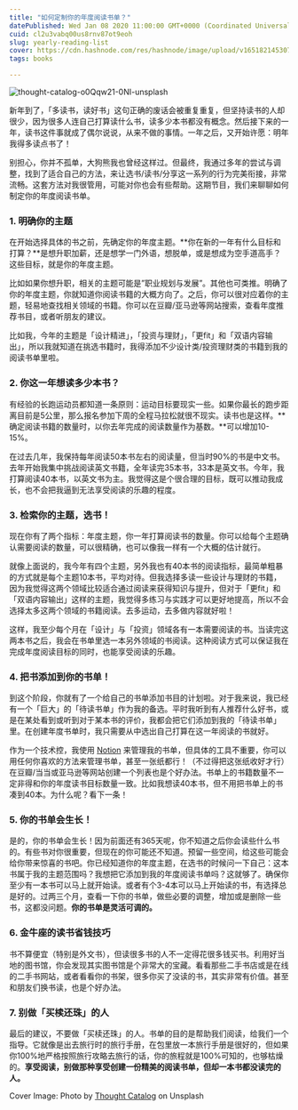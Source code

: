 ```yaml
---
title: "如何定制你的年度阅读书单？"
datePublished: Wed Jan 08 2020 11:00:00 GMT+0000 (Coordinated Universal Time)
cuid: cl2u3vabq00us8rnv87ot9eoh
slug: yearly-reading-list
cover: https://cdn.hashnode.com/res/hashnode/image/upload/v1651821453074/kgNZDwNsl.jpg
tags: books

---
```


![thought-catalog-o0Qqw21-0NI-unsplash](https://i.imgur.com/M3akyOr.jpg)


新年到了，「多读书，读好书」这句正确的废话会被重复重复，但坚持读书的人却很少，因为很多人连自己打算读什么书，读多少本书都没有概念。然后接下来的一年，读书这件事就成了偶尔说说，从来不做的事情。一年之后，又开始许愿：明年我得多读点书了！

别担心，你并不孤单，大狗熊我也曾经这样过。但最终，我通过多年的尝试与调整，找到了适合自己的方法，来让选书/读书/分享这一系列的行为完美衔接，非常流畅。这套方法对我很管用，可能对你也会有些帮助。这期节目，我们来聊聊如何制定你的年度阅读书单。

### 1. 明确你的主题

在开始选择具体的书之前，先确定你的年度主题。**你在新的一年有什么目标和打算？**是想升职加薪，还是想学一门外语，想脱单，或是想成为空手道高手？这些目标，就是你的年度主题。

比如如果你想升职，相关的主题可能是”职业规划与发展”。其他也可类推。明确了你的年度主题，你就知道你阅读书籍的大概方向了。之后，你可以很对应着你的主题，轻易地查找相关领域的书籍。你可以在豆瓣/亚马逊等网站搜索，查看年度推荐书目，或者听朋友的建议。

比如我，今年的主题是「设计精进」，「投资与理财」，「更fit」和「双语内容输出」，所以我就知道在挑选书籍时，我得添加不少设计类/投资理财类的书籍到我的阅读书单里啦。

### 2. 你这一年想读多少本书？

有经验的长跑运动员都知道一条原则：运动目标要现实一些。如果你最长的跑步距离目前是5公里，那么报名参加下周的全程马拉松就很不现实。读书也是这样。**确定阅读书籍的数量时，以你去年完成的阅读数量作为基数。**可以增加10-15%。

在过去几年，我保持每年阅读50本书左右的阅读量，但当时90%的书是中文书。去年开始我集中挑战阅读英文书籍，全年读完35本书，33本是英文书。今年，我打算阅读40本书，以英文书为主。我觉得这是个很合理的目标，既可以推动我成长，也不会把我逼到无法享受阅读的乐趣的程度。

### 3. 检索你的主题，选书！

现在你有了两个指标：年度主题，你一年打算阅读书的数量。你可以给每个主题确认需要阅读的数量，可以很精确，也可以像我一样有一个大概的估计就行。

就像上面说的，我今年有四个主题，另外我也有40本书的阅读指标，最简单粗暴的方式就是每个主题10本书，平均对待。但我选择多读一些设计与理财的书籍，因为我觉得这两个领域比较适合通过阅读来获得知识与提升，但对于「更fit」和「双语内容输出」这样的主题，我觉得多练习与实践才可以更好地提高，所以不会选择太多这两个领域的书籍阅读。去多运动，去多做内容就好啦！

这样，我至少每个月在「设计」与「投资」领域各有一本需要阅读的书。当读完这两本书之后，我会在书单里选一本另外领域的书阅读。这种阅读方式可以保证我在完成年度阅读目标的同时，也能享受阅读的乐趣。

### 4. 把书添加到你的书单！

到这个阶段，你就有了一个给自己的书单添加书目的计划啦。对于我来说，我已经有一个「巨大」的「待读书单」作为我的备选。平时我听到有人推荐什么好书，或是在某处看到或听到对于某本书的评价，我都会把它们添加到我的「待读书单」里。在创建年度书单时，我只需要从中选出自己打算在这一年阅读的书就好。

作为一个技术控，我使用 [Notion](https://www.notion.so/?r=a4d3a52c2cd6456a908374a75e6e439a) 来管理我的书单，但具体的工具不重要，你可以用任何你喜欢的方法来管理书单，甚至一张纸都行！（不过得把这张纸收好才行）在豆瓣/当当或亚马逊等网站创建一个列表也是个好办法。书单上的书籍数量不一定非得和你的年度读书目标数量一致。比如我想读40本书，但不用把书单上的书凑到40本。为什么呢？看下一条！

### 5. 你的书单会生长！

是的，你的书单会生长！因为前面还有365天呢，你不知道之后你会读些什么书的。有些书对你很重要，但现在的你可能还不知道。预留一些空间，给这些可能会给你带来惊喜的书吧。你已经知道你的年度主题，在选书的时候问一下自己：这本书属于我的主题范围吗？我想把它添加到我的年度阅读书单吗？这就够了。确保你至少有一本书可以马上就开始读。或者有个3-4本可以马上开始读的书，有选择总是好的。过两三个月，查看一下你的书单，做些必要的调整，增加或是删除一些书，这都没问题。**你的书单是灵活可调的。**

### 6. 金牛座的读书省钱技巧

书不算便宜（特别是外文书），但读很多书的人不一定得花很多钱买书。利用好当地的图书馆，你会发现其实图书馆是个非常大的宝藏。看看那些二手书店或是在线的二手书网站，或者看看你的书架，很多你买了没读的书，其实非常有价值。甚至和朋友们换书读，也是个好办法。

### 7. 别做「买椟还珠」的人

最后的建议，不要做「买椟还珠」的人。书单的目的是帮助我们阅读，给我们一个指导。它就像是出去旅行时的旅行手册，在包里放一本旅行手册是很好的，但如果你100%地严格按照旅行攻略去旅行的话，你的旅程就是100%可知的，也够枯燥的。**享受阅读，别做那种享受创建一份精美的阅读书单，但却一本书都没读完的人。**


Cover Image: Photo by [Thought Catalog](https://unsplash.com/@thoughtcatalog?utm_source=unsplash&utm_medium=referral&utm_content=creditCopyText) on Unsplash